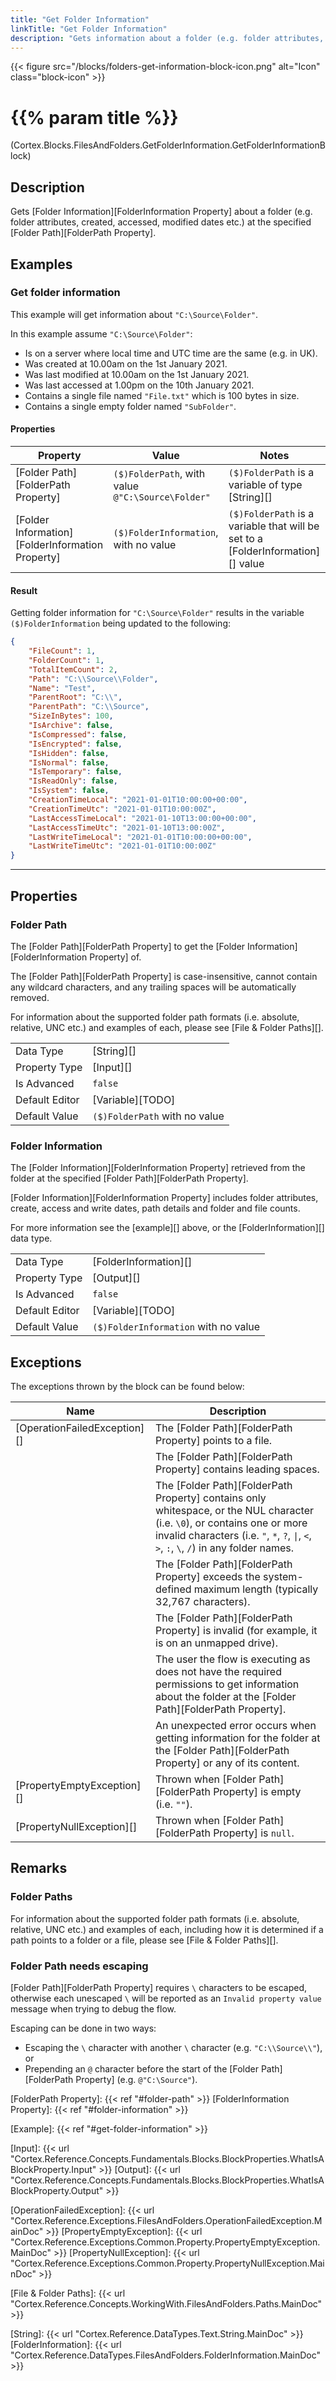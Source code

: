 ```yaml
---
title: "Get Folder Information"
linkTitle: "Get Folder Information"
description: "Gets information about a folder (e.g. folder attributes, created, accessed, modified dates etc.) at the specified folder path."
---
```


{{< figure src="/blocks/folders-get-information-block-icon.png" alt="Icon" class="block-icon" >}}

# {{% param title %}}

<p class="namespace">(Cortex.Blocks.FilesAndFolders.GetFolderInformation.GetFolderInformationBlock)</p>

## Description

Gets [Folder Information][FolderInformation Property] about a folder (e.g. folder attributes, created, accessed, modified dates etc.) at the specified [Folder Path][FolderPath Property].

## Examples

### Get folder information

This example will get information about `"C:\Source\Folder"`.

In this example assume `"C:\Source\Folder"`:

* Is on a server where local time and UTC time are the same (e.g. in UK).
* Was created at 10.00am on the 1st January 2021.
* Was last modified at 10.00am on the 1st January 2021.
* Was last accessed at 1.00pm on the 10th January 2021.
* Contains a single file named `"File.txt"` which is 100 bytes in size.
* Contains a single empty folder named `"SubFolder"`.

#### Properties

| Property           | Value                     | Notes                                    |
|--------------------|---------------------------|------------------------------------------|
| [Folder Path][FolderPath Property] | `($)FolderPath`, with value `@"C:\Source\Folder"` | `($)FolderPath` is a variable of type [String][] |
| [Folder Information][FolderInformation Property] | `($)FolderInformation`, with no value | `($)FolderPath` is a variable that will be set to a [FolderInformation][] value |

#### Result

Getting folder information for `"C:\Source\Folder"` results in the variable `($)FolderInformation` being updated to the following:

```json
{
    "FileCount": 1,
    "FolderCount": 1,
    "TotalItemCount": 2,
    "Path": "C:\\Source\\Folder",
    "Name": "Test",
    "ParentRoot": "C:\\",
    "ParentPath": "C:\\Source",
    "SizeInBytes": 100,
    "IsArchive": false,
    "IsCompressed": false,
    "IsEncrypted": false,
    "IsHidden": false,
    "IsNormal": false,
    "IsTemporary": false,
    "IsReadOnly": false,
    "IsSystem": false,
    "CreationTimeLocal": "2021-01-01T10:00:00+00:00",
    "CreationTimeUtc": "2021-01-01T10:00:00Z",
    "LastAccessTimeLocal": "2021-01-10T13:00:00+00:00",
    "LastAccessTimeUtc": "2021-01-10T13:00:00Z",
    "LastWriteTimeLocal": "2021-01-01T10:00:00+00:00",
    "LastWriteTimeUtc": "2021-01-01T10:00:00Z"
}
```

***

## Properties

### Folder Path

The [Folder Path][FolderPath Property] to get the [Folder Information][FolderInformation Property] of.

The [Folder Path][FolderPath Property] is case-insensitive, cannot contain any wildcard characters, and any trailing spaces will be automatically removed.

For information about the supported folder path formats (i.e. absolute, relative, UNC etc.) and examples of each, please see [File & Folder Paths][].

| | |
|--------------------|---------------------------|
| Data Type | [String][] |
| Property Type | [Input][] |
| Is Advanced | `false` |
| Default Editor | [Variable][TODO] |
| Default Value | `($)FolderPath` with no value |

### Folder Information

The [Folder Information][FolderInformation Property] retrieved from the folder at the specified [Folder Path][FolderPath Property].

[Folder Information][FolderInformation Property] includes folder attributes, create, access and write dates, path details and folder and file counts.

For more information see the [example][] above, or the [FolderInformation][] data type.

| | |
|--------------------|---------------------------|
| Data Type | [FolderInformation][] |
| Property Type | [Output][] |
| Is Advanced | `false` |
| Default Editor | [Variable][TODO] |
| Default Value | `($)FolderInformation` with no value |

## Exceptions

The exceptions thrown by the block can be found below:

| Name     | Description |
|----------|----------|
| [OperationFailedException][] | The [Folder Path][FolderPath Property] points to a file. |
|                              | The [Folder Path][FolderPath Property] contains leading spaces. |
|                              | The [Folder Path][FolderPath Property] contains only whitespace, or the NUL character (i.e. `\0`), or contains one or more invalid characters (i.e. `"`, `*`, `?`, `\|`, `<`, `>`, `:`, `\`, `/`) in any folder names. |
|                              | The [Folder Path][FolderPath Property] exceeds the system-defined maximum length (typically 32,767 characters). |
|                              | The [Folder Path][FolderPath Property] is invalid (for example, it is on an unmapped drive). |
|                              | The user the flow is executing as does not have the required permissions to get information about the folder at the [Folder Path][FolderPath Property]. |
|                              | An unexpected error occurs when getting information for the folder at the [Folder Path][FolderPath Property] or any of its content. |
| [PropertyEmptyException][]   | Thrown when [Folder Path][FolderPath Property] is empty (i.e. `""`). |
| [PropertyNullException][]    | Thrown when [Folder Path][FolderPath Property] is `null`. |

## Remarks

### Folder Paths

For information about the supported folder path formats (i.e. absolute, relative, UNC etc.) and examples of each, including how it is determined if a path points to a folder or a file, please see [File & Folder Paths][].

### Folder Path needs escaping

[Folder Path][FolderPath Property] requires `\` characters to be escaped, otherwise each unescaped `\` will be reported as an `Invalid property value` message when trying to debug the flow.

Escaping can be done in two ways:

* Escaping the `\` character with another `\` character (e.g. `"C:\\Source\\"`), or
* Prepending an `@` character before the start of the [Folder Path][FolderPath Property] (e.g. `@"C:\Source"`).

[FolderPath Property]: {{< ref "#folder-path" >}}
[FolderInformation Property]: {{< ref "#folder-information" >}}

[Example]: {{< ref "#get-folder-information" >}}

[Input]: {{< url "Cortex.Reference.Concepts.Fundamentals.Blocks.BlockProperties.WhatIsABlockProperty.Input" >}}
[Output]: {{< url "Cortex.Reference.Concepts.Fundamentals.Blocks.BlockProperties.WhatIsABlockProperty.Output" >}}

[OperationFailedException]: {{< url "Cortex.Reference.Exceptions.FilesAndFolders.OperationFailedException.MainDoc" >}}
[PropertyEmptyException]: {{< url "Cortex.Reference.Exceptions.Common.Property.PropertyEmptyException.MainDoc" >}}
[PropertyNullException]: {{< url "Cortex.Reference.Exceptions.Common.Property.PropertyNullException.MainDoc" >}}

[File & Folder Paths]: {{< url "Cortex.Reference.Concepts.WorkingWith.FilesAndFolders.Paths.MainDoc" >}}

[String]: {{< url "Cortex.Reference.DataTypes.Text.String.MainDoc" >}}
[FolderInformation]: {{< url "Cortex.Reference.DataTypes.FilesAndFolders.FolderInformation.MainDoc" >}}

